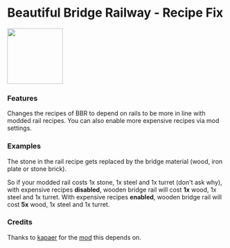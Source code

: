 # Beautiful Bridge Railway - Recipe Fix
<img src="https://raw.githubusercontent.com/Wyrrrd/bbr-fix/master/thumbnail.png" width="128" height="128">

### Features
Changes the recipes of BBR to depend on rails to be more in line with modded rail recipes. You can also enable more expensive recipes via mod settings.

### Examples
The stone in the rail recipe gets replaced by the bridge material (wood, iron plate or stone brick).

So if your modded rail costs 1x stone, 1x steel and 1x turret (don't ask why), with expensive recipes **disabled**, wooden bridge rail will cost **1x** wood, 1x steel and 1x turret. With expensive recipes **enabled**, wooden bridge rail will cost **5x** wood, 1x steel and 1x turret.

### Credits
Thanks to [kapaer](https://mods.factorio.com/user/kapaer) for the [mod](https://mods.factorio.com/mod/beautiful_bridge_railway) this depends on.